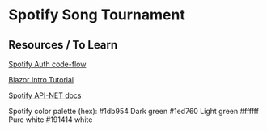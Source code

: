 # Spotify Song Tournament
## Resources / To Learn
<a href="https://developer.spotify.com/documentation/general/guides/authorization/code-flow/">Spotify Auth code-flow</a>

<a href="https://dotnet.microsoft.com/en-us/learn/aspnet/blazor-tutorial/intro">Blazor Intro Tutorial</a>

<a href="https://johnnycrazy.github.io/SpotifyAPI-NET/docs/introduction">Spotify API-NET docs</a>

Spotify color palette (hex):
#1db954 Dark green
#1ed760 Light green
#ffffff Pure white
#191414 white
